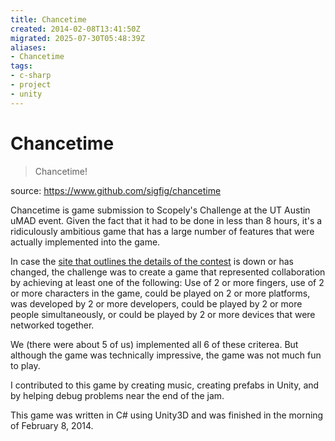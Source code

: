 ```yaml
---
title: Chancetime
created: 2014-02-08T13:41:50Z
migrated: 2025-07-30T05:48:39Z
aliases:
- Chancetime
tags:
- c-sharp
- project
- unity
---
```


# Chancetime

> Chancetime!

source: https://www.github.com/sigfig/chancetime

Chancetime is game submission to Scopely's Challenge at the UT Austin uMAD event. Given the fact that it had to be done in less than 8 hours, it's a ridiculously ambitious game that has a large number of features that were actually implemented into the game.

In case the [site that outlines the details of the contest](http://challenge.hiddenswitch.com/) is down or has changed, the challenge was to create a game that represented collaboration by achieving at least one of the following: Use of 2 or more fingers, use of 2 or more characters in the game, could be played on 2 or more platforms, was developed by 2 or more developers, could be played by 2 or more people simultaneously, or could be played by 2 or more devices that were networked together.

We (there were about 5 of us) implemented all 6 of these criterea. But although the game was technically impressive, the game was not much fun to play.

I contributed to this game by creating music, creating prefabs in Unity, and by helping debug problems near the end of the jam.

This game was written in C# using Unity3D and was finished in the morning of February 8, 2014.
